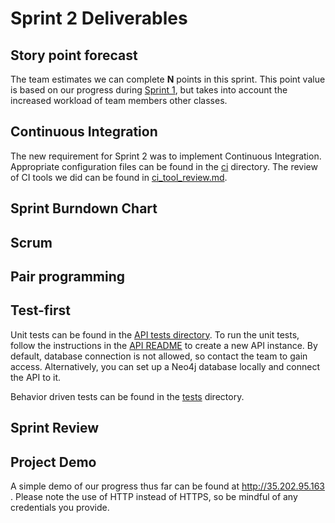 # Sprint 2 Deliverables


## Story point forecast



The team estimates we can complete **N** points in this sprint. This point value is based on our progress during [Sprint 1](../Sprint1), but takes into account the increased workload of team members other classes.

## Continuous Integration

The new requirement for Sprint 2 was to implement Continuous Integration. Appropriate configuration files can be found in the [ci](../../ci) directory. The review of CI tools we did can be found in [ci_tool_review.md](ci_tool_review.md).

## Sprint Burndown Chart

## Scrum



## Pair programming



## Test-first

Unit tests can be found in the [API tests directory](api/tests/Feature/RegistrationTest.php). To run the unit tests, follow the instructions in the [API README](api/README.md) to create a new API instance. By default, database connection is not allowed, so contact the team to gain access. Alternatively, you can set up a Neo4j database locally and connect the API to it.



Behavior driven tests can be found in the [tests](../../tests) directory.

## Sprint Review



## Project Demo

A simple demo of our progress thus far can be found at http://35.202.95.163 . Please note the use of HTTP instead of HTTPS, so be mindful of any credentials you provide.
